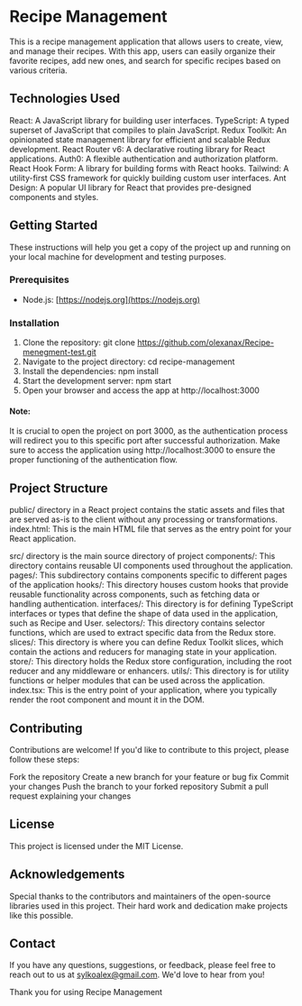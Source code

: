 # Recipe Management

This is a recipe management application that allows users to create, view, and manage their recipes. With this app, users can easily organize their favorite recipes, add new ones, and search for specific recipes based on various criteria.

## Technologies Used

React: A JavaScript library for building user interfaces.
TypeScript: A typed superset of JavaScript that compiles to plain JavaScript.
Redux Toolkit: An opinionated state management library for efficient and scalable Redux development.
React Router v6: A declarative routing library for React applications.
Auth0: A flexible authentication and authorization platform.
React Hook Form: A library for building forms with React hooks.
Tailwind: A utility-first CSS framework for quickly building custom user interfaces.
Ant Design: A popular UI library for React that provides pre-designed components and styles.

## Getting Started

These instructions will help you get a copy of the project up and running on your local machine for development and testing purposes.

### Prerequisites

- Node.js: [https://nodejs.org](https://nodejs.org)

### Installation

1. Clone the repository: git clone https://github.com/olexanax/Recipe-menegment-test.git
2. Navigate to the project directory: cd recipe-management
3. Install the dependencies: npm install
4. Start the development server: npm start
5. Open your browser and access the app at http://localhost:3000

#### Note: 
It is crucial to open the project on port 3000, as the authentication process will redirect you to this specific port after successful authorization. Make sure to access the application using http://localhost:3000 to ensure the proper functioning of the authentication flow.

## Project Structure
  public/ directory in a React project contains the static assets and files that are served as-is to the client without any processing or transformations.
    index.html: This is the main HTML file that serves as the entry point for your React application.
    
  src/  directory is the main source directory of  project
    components/: This directory contains reusable UI components used throughout the application.
      pages/: This subdirectory contains components specific to different pages of the application
    hooks/: This directory houses custom hooks that provide reusable functionality across components, such as fetching data or handling authentication.
    interfaces/: This directory is for defining TypeScript interfaces or types that define the shape of data used in the application, such as Recipe and User.
    selectors/: This directory contains selector functions, which are used to extract specific data from the Redux store.
    slices/: This directory is where you can define Redux Toolkit slices, which contain the actions and reducers for managing state in your application.
    store/: This directory holds the Redux store configuration, including the root reducer and any middleware or enhancers.
    utils/: This directory is for utility functions or helper modules that can be used across the application.
    index.tsx: This is the entry point of your application, where you typically render the root component and mount it in the DOM.

## Contributing
Contributions are welcome! If you'd like to contribute to this project, please follow these steps:

Fork the repository
Create a new branch for your feature or bug fix
Commit your changes
Push the branch to your forked repository
Submit a pull request explaining your changes

## License
This project is licensed under the MIT License.

## Acknowledgements
Special thanks to the contributors and maintainers of the open-source libraries used in this project. Their hard work and dedication make projects like this possible.

## Contact
If you have any questions, suggestions, or feedback, please feel free to reach out to us at sylkoalex@gmail.com. We'd love to hear from you!

Thank you for using Recipe Management
